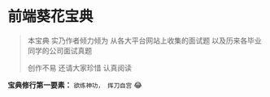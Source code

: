 # 前端葵花宝典

> 本宝典  实乃作者倾力倾为  从各大平台网站上收集的面试题  以及历来各毕业同学的公司面试真题
>
> 创作不易 还请大家珍惜   认真阅读

**宝典修行第一要素：**  `欲练神功， 挥刀自宫` :joy: